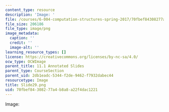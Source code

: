 ```yaml
---
content_type: resource
description: 'Image: '
file: /courses/6-004-computation-structures-spring-2017/70fbef84308277a4b8a8a22f4dac1221_Slide29.png
file_size: 206186
file_type: image/png
image_metadata:
  caption: ''
  credit: ''
  image-alt: ''
learning_resource_types: []
license: https://creativecommons.org/licenses/by-nc-sa/4.0/
ocw_type: OCWImage
parent_title: 11.1 Annotated Slides
parent_type: CourseSection
parent_uid: 2db1eadc-5344-f2de-9462-f7932dabec44
resourcetype: Image
title: Slide29.png
uid: 70fbef84-3082-77a4-b8a8-a22f4dac1221
---
```

Image: 